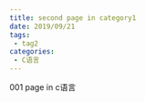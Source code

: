 ```yaml
---
title: second page in category1
date: 2019/09/21
tags:
 - tag2
categories:
 - C语言
---
```


001 page in c语言